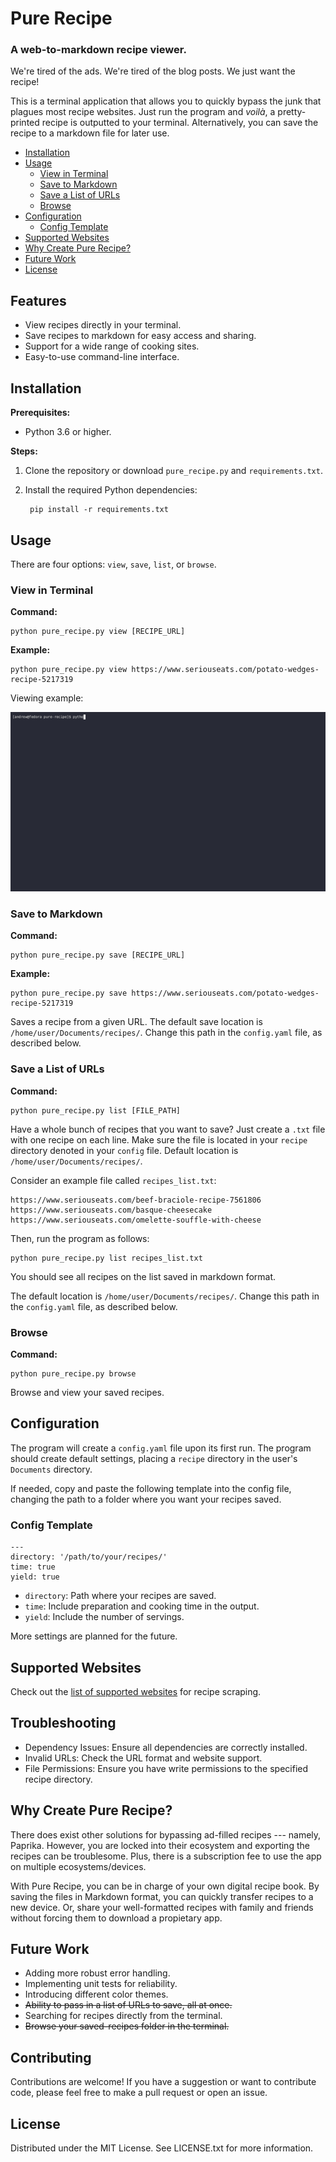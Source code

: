 # Pure Recipe
### A web-to-markdown recipe viewer.

We're tired of the ads. We're tired of the blog posts. We just want the recipe!

This is a terminal application that allows you to quickly bypass the junk that plagues most recipe websites. Just run the program and _voilà_, a pretty-printed recipe is outputted to your terminal. Alternatively, you can save the recipe to a markdown file for later use.

- [Installation](#installation)
- [Usage](#usage)
	- [View in Terminal](#view-in-terminal)
	- [Save to Markdown](#save-to-markdown)
	- [Save a List of URLs](#save-a-list-of-urls)
	- [Browse](#browse)
- [Configuration](#configuration)
	- [Config Template](#config-template)
- [Supported Websites](#supported-websites)
- [Why Create Pure Recipe?](#why-create-pure-recipe)
- [Future Work](#future-work)
- [License](#license)

## Features

- View recipes directly in your terminal.
- Save recipes to markdown for easy access and sharing.
- Support for a wide range of cooking sites.
- Easy-to-use command-line interface.

## Installation

**Prerequisites:**

- Python 3.6 or higher.

**Steps:**

1. Clone the repository or download `pure_recipe.py` and `requirements.txt`.
2. Install the required Python dependencies:
	
 		pip install -r requirements.txt


## Usage

There are four options: `view`, `save`, `list`, or `browse`. 

### View in Terminal

**Command:**

	python pure_recipe.py view [RECIPE_URL]

**Example:**

	python pure_recipe.py view https://www.seriouseats.com/potato-wedges-recipe-5217319

Viewing example:

![terminal demonstration](pure-recipe.gif)

### Save to Markdown

**Command:**

	python pure_recipe.py save [RECIPE_URL]

**Example:**

	python pure_recipe.py save https://www.seriouseats.com/potato-wedges-recipe-5217319

Saves a recipe from a given URL. The default save location is `/home/user/Documents/recipes/`. Change this path in the `config.yaml` file, as described below. 

### Save a List of URLs

**Command:**

	python pure_recipe.py list [FILE_PATH]

Have a whole bunch of recipes that you want to save? Just create a `.txt` file with one recipe on each line. Make sure the file is located in your `recipe` directory denoted in your `config` file. Default location is `/home/user/Documents/recipes/`.

Consider an example file called `recipes_list.txt`:

	https://www.seriouseats.com/beef-braciole-recipe-7561806
	https://www.seriouseats.com/basque-cheesecake
	https://www.seriouseats.com/omelette-souffle-with-cheese

Then, run the program as follows:

	python pure_recipe.py list recipes_list.txt

You should see all recipes on the list saved in markdown format.

The default location is `/home/user/Documents/recipes/`. Change this path in the `config.yaml` file, as described below. 

### Browse

**Command:**

	python pure_recipe.py browse
 
Browse and view your saved recipes.

## Configuration

The program will create a `config.yaml` file upon its first run. The program should create default settings, placing a `recipe` directory in the user's `Documents` directory.

If needed, copy and paste the following template into the config file, changing the path to a folder where you want your recipes saved. 

### Config Template

	---
	directory: '/path/to/your/recipes/'
	time: true
	yield: true

- `directory`: Path where your recipes are saved.
- `time`: Include preparation and cooking time in the output.
- `yield`: Include the number of servings.

More settings are planned for the future.

## Supported Websites

Check out the [list of supported websites](https://github.com/hhursev/recipe-scrapers#scrapers-available-for) for recipe scraping.

## Troubleshooting

- Dependency Issues: Ensure all dependencies are correctly installed.
- Invalid URLs: Check the URL format and website support.
- File Permissions: Ensure you have write permissions to the specified recipe directory.

## Why Create Pure Recipe?

There does exist other solutions for bypassing ad-filled recipes --- namely, Paprika. However, you are locked into their ecosystem and exporting the recipes can be troublesome. Plus, there is a subscription fee to use the app on multiple ecosystems/devices. 

With Pure Recipe, you can be in charge of your own digital recipe book. By saving the files in Markdown format, you can quickly transfer recipes to a new device. Or, share your well-formatted recipes with family and friends without forcing them to download a propietary app. 

## Future Work

- Adding more robust error handling.
- Implementing unit tests for reliability.
- Introducing different color themes.
- ~~Ability to pass in a list of URLs to save, all at once.~~
- Searching for recipes directly from the terminal.
- ~~Browse your saved-recipes folder in the terminal.~~

## Contributing

Contributions are welcome! If you have a suggestion or want to contribute code, please feel free to make a pull request or open an issue.

## License

Distributed under the MIT License. See LICENSE.txt for more information.
